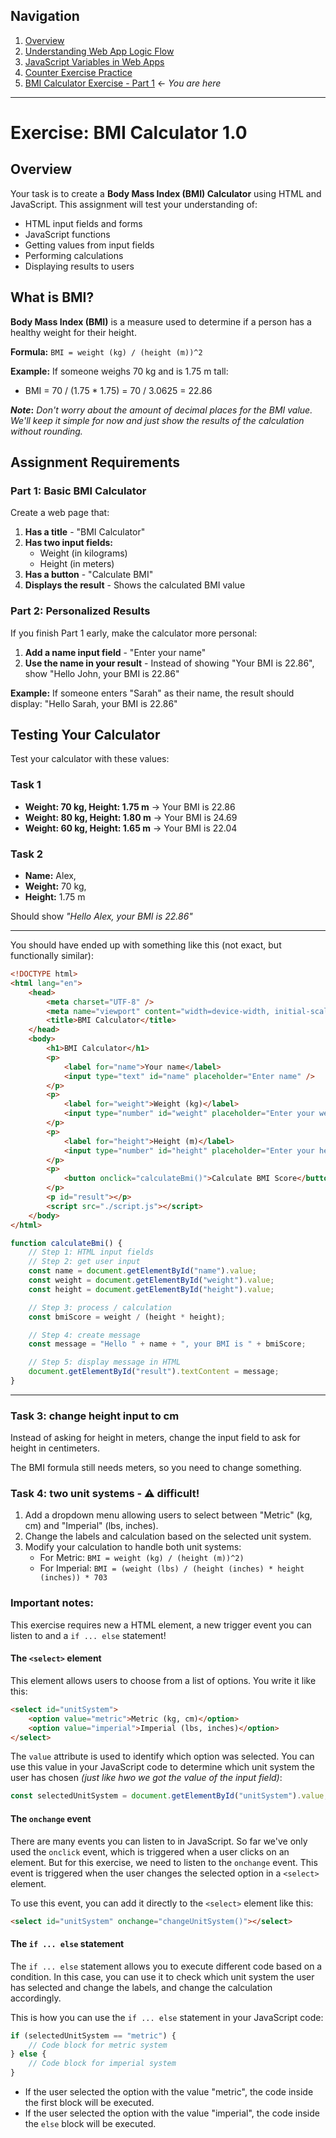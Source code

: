 ## Navigation

1. [Overview](readme.md)
2. [Understanding Web App Logic Flow](01-web-app-logic-flow.md)
3. [JavaScript Variables in Web Apps](02-variable-flow.md)
4. [Counter Exercise Practice](03-counter-exercise.md)
5. [BMI Calculator Exercise - Part 1](04-exercise-bmi-calculator-1.md) ← _You are here_

---

# Exercise: BMI Calculator 1.0

## Overview

Your task is to create a **Body Mass Index (BMI) Calculator** using HTML and JavaScript. This assignment will test your understanding of:

-   HTML input fields and forms
-   JavaScript functions
-   Getting values from input fields
-   Performing calculations
-   Displaying results to users

## What is BMI?

**Body Mass Index (BMI)** is a measure used to determine if a person has a healthy weight for their height.

**Formula:** `BMI = weight (kg) / (height (m))^2`

**Example:** If someone weighs 70 kg and is 1.75 m tall:

-   BMI = 70 / (1.75 \* 1.75) = 70 / 3.0625 = 22.86

**$Note$:** _Don't worry about the amount of decimal places for the BMI value. We'll keep it simple for now and just show the results of the calculation without rounding._

## Assignment Requirements

### Part 1: Basic BMI Calculator

Create a web page that:

1. **Has a title** - "BMI Calculator"
2. **Has two input fields:**
    - Weight (in kilograms)
    - Height (in meters)
3. **Has a button** - "Calculate BMI"
4. **Displays the result** - Shows the calculated BMI value

### Part 2: Personalized Results

If you finish Part 1 early, make the calculator more personal:

1. **Add a name input field** - "Enter your name"
2. **Use the name in your result** - Instead of showing "Your BMI is 22.86", show "Hello John, your BMI is 22.86"

**Example:** If someone enters "Sarah" as their name, the result should display: "Hello Sarah, your BMI is 22.86"

## Testing Your Calculator

Test your calculator with these values:

### Task 1

-   **Weight: 70 kg, Height: 1.75 m** → Your BMI is 22.86
-   **Weight: 80 kg, Height: 1.80 m** → Your BMI is 24.69
-   **Weight: 60 kg, Height: 1.65 m** → Your BMI is 22.04

### Task 2

-   **Name:** Alex,
-   **Weight:** 70 kg,
-   **Height:** 1.75 m

Should show _"Hello Alex, your BMI is 22.86"_

---

You should have ended up with something like this (not exact, but functionally similar):

```html
<!DOCTYPE html>
<html lang="en">
    <head>
        <meta charset="UTF-8" />
        <meta name="viewport" content="width=device-width, initial-scale=1.0" />
        <title>BMI Calculator</title>
    </head>
    <body>
        <h1>BMI Calculator</h1>
        <p>
            <label for="name">Your name</label>
            <input type="text" id="name" placeholder="Enter name" />
        </p>
        <p>
            <label for="weight">Weight (kg)</label>
            <input type="number" id="weight" placeholder="Enter your weight" />
        </p>
        <p>
            <label for="height">Height (m)</label>
            <input type="number" id="height" placeholder="Enter your height" />
        </p>
        <p>
            <button onclick="calculateBmi()">Calculate BMI Score</button>
        </p>
        <p id="result"></p>
        <script src="./script.js"></script>
    </body>
</html>
```

```javascript
function calculateBmi() {
    // Step 1: HTML input fields
    // Step 2: get user input
    const name = document.getElementById("name").value;
    const weight = document.getElementById("weight").value;
    const height = document.getElementById("height").value;

    // Step 3: process / calculation
    const bmiScore = weight / (height * height);

    // Step 4: create message
    const message = "Hello " + name + ", your BMI is " + bmiScore;

    // Step 5: display message in HTML
    document.getElementById("result").textContent = message;
}
```

---

### Task 3: change height input to cm

Instead of asking for height in meters, change the input field to ask for height in centimeters.

The BMI formula still needs meters, so you need to change something.

### Task 4: two unit systems - ⚠️ difficult!

1. Add a dropdown menu allowing users to select between "Metric" (kg, cm) and "Imperial" (lbs, inches).
2. Change the labels and calculation based on the selected unit system.
3. Modify your calculation to handle both unit systems:
    - For Metric: `BMI = weight (kg) / (height (m))^2)`
    - For Imperial: `BMI = (weight (lbs) / (height (inches) * height (inches)) * 703`

### Important notes:

This exercise requires new a HTML element, a new trigger event you can listen to and a `if ... else` statement!

#### The `<select>` element

This element allows users to choose from a list of options. You write it like this:

```html
<select id="unitSystem">
    <option value="metric">Metric (kg, cm)</option>
    <option value="imperial">Imperial (lbs, inches)</option>
</select>
```

The `value` attribute is used to identify which option was selected. You can use this value in your JavaScript code to determine which unit system the user has chosen _(just like hwo we got the value of the input field)_:

```javascript
const selectedUnitSystem = document.getElementById("unitSystem").value;
```

#### The `onchange` event

There are many events you can listen to in JavaScript. So far we've only used the `onclick` event, which is triggered when a user clicks on an element. But for this exercise, we need to listen to the `onchange` event. This event is triggered when the user changes the selected option in a `<select>` element.

To use this event, you can add it directly to the `<select>` element like this:

```html
<select id="unitSystem" onchange="changeUnitSystem()"></select>
```

#### The `if ... else` statement

The `if ... else` statement allows you to execute different code based on a condition. In this case, you can use it to check which unit system the user has selected and change the labels, and change the calculation accordingly.

This is how you can use the `if ... else` statement in your JavaScript code:

```javascript
if (selectedUnitSystem == "metric") {
    // Code block for metric system
} else {
    // Code block for imperial system
}
```

-   If the user selected the option with the value "metric", the code inside the first block will be executed.
-   If the user selected the option with the value "imperial", the code inside the `else` block will be executed.
